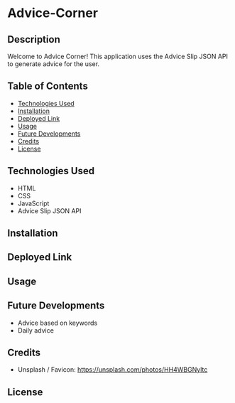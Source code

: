 # Advice-Corner

## Description
Welcome to Advice Corner! This application uses the Advice Slip JSON API to generate advice for the user.
## Table of Contents
* [Technologies Used](#technologies-used)
* [Installation](#installation)
* [Deployed Link](#deployed-link)
* [Usage](#usage)
* [Future Developments](#future-developments)
* [Credits](#credits)
* [License](#license)

## Technologies Used
* HTML
* CSS
* JavaScript
* Advice Slip JSON API

## Installation
## Deployed Link
## Usage
## Future Developments
* Advice based on keywords
* Daily advice
## Credits
* Unsplash / Favicon: https://unsplash.com/photos/HH4WBGNyltc
## License